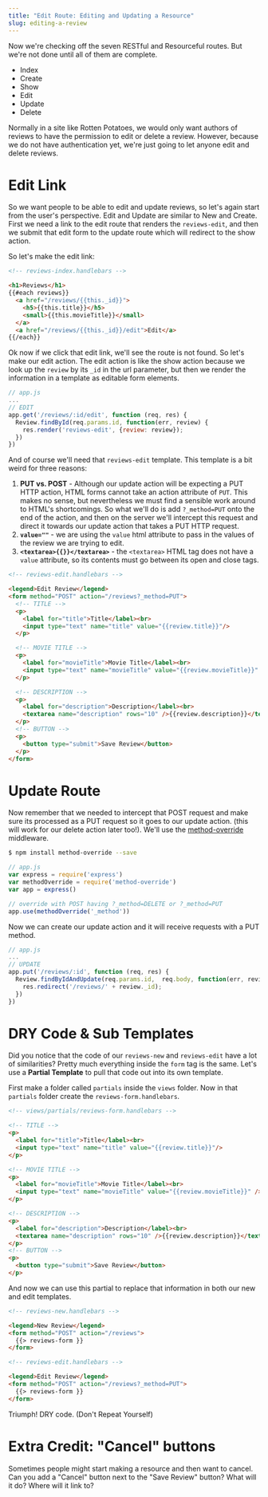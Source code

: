 ```yaml
---
title: "Edit Route: Editing and Updating a Resource"
slug: editing-a-review
---
```


Now we're checking off the seven RESTful and Resourceful routes. But we're not done until all of them are complete.

* Index
* Create
* Show
* Edit
* Update
* Delete

Normally in a site like Rotten Potatoes, we would only want authors of reviews to have the permission to edit or delete a review. However, because we do not have authentication yet, we're just going to let anyone edit and delete reviews.

# Edit Link

So we want people to be able to edit and update reviews, so let's again start from the user's perspective. Edit and Update are similar to New and Create. First we need a link to the edit route that renders the `reviews-edit`, and then we submit that edit form to the update route which will redirect to the show action.

So let's make the edit link:

```html
<!-- reviews-index.handlebars -->

<h1>Reviews</h1>
{{#each reviews}}
  <a href="/reviews/{{this._id}}">
    <h5>{{this.title}}</h5>
    <small>{{this.movieTitle}}</small>
  </a>
  <a href="/reviews/{{this._id}}/edit">Edit</a>
{{/each}}
```

Ok now if we click that edit link, we'll see the route is not found. So let's make our edit action. The edit action is like the show action because we look up the `review` by its `_id` in the url parameter, but then we render the information in a template as editable form elements.

```js
// app.js
...
// EDIT
app.get('/reviews/:id/edit', function (req, res) {
  Review.findById(req.params.id, function(err, review) {
    res.render('reviews-edit', {review: review});
  })
})
```

And of course we'll need that `reviews-edit` template. This template is a bit weird for three reasons:

1. **PUT vs. POST** - Although our update action will be expecting a PUT HTTP action, HTML forms cannot take an action attribute of `PUT`. This makes no sense, but nevertheless we must find a sensible work around to HTML's shortcomings. So what we'll do is add `?_method=PUT` onto the end of the action, and then on the server we'll intercept this request and direct it towards our update action that takes a PUT HTTP request.
1. **`value=""`** - we are using the `value` html attribute to pass in the values of the review we are trying to edit.
1. **`<textarea>{{}}</textarea>`** - the `<textarea>` HTML tag does not have a `value` attribute, so its contents must go between its open and close tags.

```html
<!-- reviews-edit.handlebars -->

<legend>Edit Review</legend>
<form method="POST" action="/reviews?_method=PUT">
  <!-- TITLE -->
  <p>
    <label for="title">Title</label><br>
    <input type="text" name="title" value="{{review.title}}"/>
  </p>

  <!-- MOVIE TITLE -->
  <p>
    <label for="movieTitle">Movie Title</label><br>
    <input type="text" name="movieTitle" value="{{review.movieTitle}}" />
  </p>

  <!-- DESCRIPTION -->  
  <p>
    <label for="description">Description</label><br>
    <textarea name="description" rows="10" />{{review.description}}</textarea>
  </p>
  <!-- BUTTON -->
  <p>
    <button type="submit">Save Review</button>
  </p>
</form>

```

# Update Route

Now remember that we needed to intercept that POST request and make sure its processed as a PUT request so it goes to our update action. (this will work for our delete action later too!). We'll use the [method-override]((https://github.com/expressjs/method-override)) middleware.

```bash
$ npm install method-override --save
```

```js
// app.js
var express = require('express')
var methodOverride = require('method-override')
var app = express()

// override with POST having ?_method=DELETE or ?_method=PUT
app.use(methodOverride('_method'))
```

Now we can create our update action and it will receive requests with a PUT method.

```js
// app.js
...
// UPDATE
app.put('/reviews/:id', function (req, res) {
  Review.findByIdAndUpdate(req.params.id,  req.body, function(err, review) {
    res.redirect('/reviews/' + review._id);
  })
})
```

# DRY Code & Sub Templates

Did you notice that the code of our `reviews-new` and `reviews-edit` have a lot of similarities? Pretty much everything inside the `form` tag is the same. Let's use a **Partial Template** to pull that code out into its own template.

First make a folder called `partials` inside the `views` folder. Now in that `partials` folder create the `reviews-form.handlebars`.

```html
<!-- views/partials/reviews-form.handlebars -->

<!-- TITLE -->
<p>
  <label for="title">Title</label><br>
  <input type="text" name="title" value="{{review.title}}"/>
</p>

<!-- MOVIE TITLE -->
<p>
  <label for="movieTitle">Movie Title</label><br>
  <input type="text" name="movieTitle" value="{{review.movieTitle}}" />
</p>

<!-- DESCRIPTION -->  
<p>
  <label for="description">Description</label><br>
  <textarea name="description" rows="10" />{{review.description}}</textarea>
</p>
<!-- BUTTON -->
<p>
  <button type="submit">Save Review</button>
</p>
```

And now we can use this partial to replace that information in both our new and edit templates.

```html
<!-- reviews-new.handlebars -->

<legend>New Review</legend>
<form method="POST" action="/reviews">
  {{> reviews-form }}
</form>

```

```html
<!-- reviews-edit.handlebars -->

<legend>Edit Review</legend>
<form method="POST" action="/reviews?_method=PUT">
  {{> reviews-form }}
</form>
```

Triumph! DRY code. (Don't Repeat Yourself)

# Extra Credit: "Cancel" buttons

Sometimes people might start making a resource and then want to cancel. Can you add a "Cancel" button next to the "Save Review" button? What will it do? Where will it link to?
